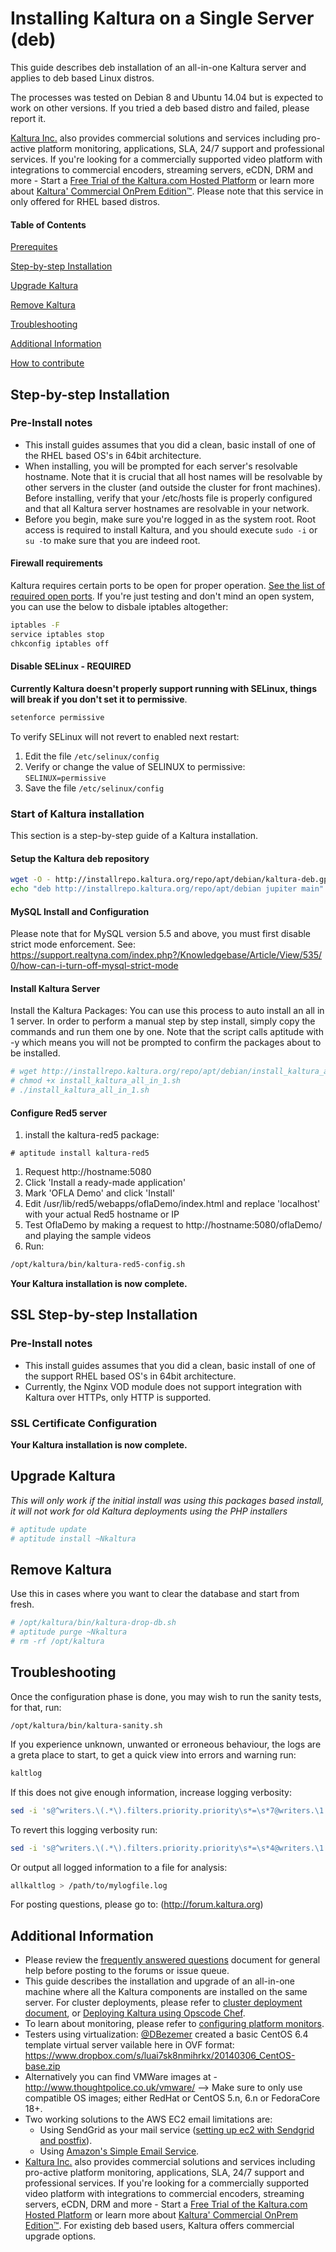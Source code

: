# Installing Kaltura on a Single Server (deb)
This guide describes deb installation of an all-in-one Kaltura server and applies to deb based Linux distros.

The processes was tested on Debian 8 and Ubuntu 14.04 but is expected to work on other versions. If you tried a deb based distro and failed, please report it.


[Kaltura Inc.](http://corp.kaltura.com) also provides commercial solutions and services including pro-active platform monitoring, applications, SLA, 24/7 support and professional services. If you're looking for a commercially supported video platform  with integrations to commercial encoders, streaming servers, eCDN, DRM and more - Start a [Free Trial of the Kaltura.com Hosted Platform](http://corp.kaltura.com/free-trial) or learn more about [Kaltura' Commercial OnPrem Edition™](http://corp.kaltura.com/Deployment-Options/Kaltura-On-Prem-Edition). Please note that this service in only offered for RHEL based distros. 

#### Table of Contents
[Prerequites](https://github.com/kaltura/platform-install-packages/blob/master/doc/pre-requisites.md)

[Step-by-step Installation](https://github.com/kaltura/platform-install-packages/blob/master/doc/install-kaltura-deb-based.md#step-by-step-installation)

[Upgrade Kaltura](https://github.com/kaltura/platform-install-packages/blob/master/doc/install-kaltura-deb-based.md#upgrade-kaltura)

[Remove Kaltura](https://github.com/kaltura/platform-install-packages/blob/master/doc/install-kaltura-deb-based.md#remove-kaltura)

[Troubleshooting](https://github.com/kaltura/platform-install-packages/blob/master/doc/install-kaltura-deb-based.md#troubleshooting)

[Additional Information](https://github.com/kaltura/platform-install-packages/blob/master/doc/install-kaltura-redhat-based.md#additional-information)

[How to contribute](https://github.com/kaltura/platform-install-packages/blob/master/doc/CONTRIBUTERS.md)

## Step-by-step Installation

### Pre-Install notes
* This install guides assumes that you did a clean, basic install of one of the RHEL based OS's in 64bit architecture.
* When installing, you will be prompted for each server's resolvable hostname. Note that it is crucial that all host names will be resolvable by other servers in the cluster (and outside the cluster for front machines). Before installing, verify that your /etc/hosts file is properly configured and that all Kaltura server hostnames are resolvable in your network.
* Before you begin, make sure you're logged in as the system root. Root access is required to install Kaltura, and you should execute ```sudo -i``` or ```su -```to make sure that you are indeed root.

#### Firewall requirements
Kaltura requires certain ports to be open for proper operation. [See the list of required open ports](https://github.com/kaltura/platform-install-packages/blob/master/doc/kaltura-required-ports.md).
If you're just testing and don't mind an open system, you can use the below to disbale iptables altogether:
```bash
iptables -F
service iptables stop
chkconfig iptables off
```
#### Disable SELinux - REQUIRED
**Currently Kaltura doesn't properly support running with SELinux, things will break if you don't set it to permissive**.

```bash
setenforce permissive
```

To verify SELinux will not revert to enabled next restart:

1. Edit the file `/etc/selinux/config`
1. Verify or change the value of SELINUX to permissive: `SELINUX=permissive`
1. Save the file `/etc/selinux/config`

### Start of Kaltura installation
This section is a step-by-step guide of a Kaltura installation.

#### Setup the Kaltura deb repository

```bash
wget -O - http://installrepo.kaltura.org/repo/apt/debian/kaltura-deb.gpg.key|apt-key add -
echo "deb http://installrepo.kaltura.org/repo/apt/debian jupiter main" > /etc/apt/sources.list.d/kaltura.list
```


#### MySQL Install and Configuration
Please note that for MySQL version 5.5 and above, you must first disable strict mode enforcement.
See:
https://support.realtyna.com/index.php?/Knowledgebase/Article/View/535/0/how-can-i-turn-off-mysql-strict-mode


#### Install Kaltura Server

Install the Kaltura Packages:
You can use this process to auto install an all in 1 server.
In order to perform a manual step by step install, simply copy the commands and run them one by one.
Note that the script calls aptitude with -y which means you will not be prompted to confirm the packages about to be installed.

```bash
# wget http://installrepo.kaltura.org/repo/apt/debian/install_kaltura_all_in_1.sh 
# chmod +x install_kaltura_all_in_1.sh
# ./install_kaltura_all_in_1.sh
```

#### Configure Red5 server
1. install the kaltura-red5 package:
```
# aptitude install kaltura-red5
```
1. Request http://hostname:5080
1. Click 'Install a ready-made application'
1. Mark 'OFLA Demo' and click 'Install'
1. Edit /usr/lib/red5/webapps/oflaDemo/index.html and replace 'localhost' with your actual Red5 hostname or IP
1. Test OflaDemo by making a request to http://hostname:5080/oflaDemo/ and playing the sample videos
1. Run:

```bash
/opt/kaltura/bin/kaltura-red5-config.sh
```



**Your Kaltura installation is now complete.**

## SSL Step-by-step Installation
### Pre-Install notes
* This install guides assumes that you did a clean, basic install of one of the support RHEL based OS's in 64bit architecture.
* Currently, the Nginx VOD module does not support integration with Kaltura over HTTPs, only HTTP is supported. 
### SSL Certificate Configuration


**Your Kaltura installation is now complete.**

## Upgrade Kaltura
*This will only work if the initial install was using this packages based install, it will not work for old Kaltura deployments using the PHP installers*
```bash
# aptitude update
# aptitude install ~Nkaltura
```

## Remove Kaltura
Use this in cases where you want to clear the database and start from fresh.
```bash
# /opt/kaltura/bin/kaltura-drop-db.sh
# aptitude purge ~Nkaltura
# rm -rf /opt/kaltura
```

## Troubleshooting
Once the configuration phase is done, you may wish to run the sanity tests, for that, run:
```base
/opt/kaltura/bin/kaltura-sanity.sh
```

If you experience unknown, unwanted or erroneous behaviour, the logs are a greta place to start, to get a quick view into errors and warning run:
```bash
kaltlog
```

If this does not give enough information, increase logging verbosity:
```bash
sed -i 's@^writers.\(.*\).filters.priority.priority\s*=\s*7@writers.\1.filters.priority.priority=4@g' /opt/kaltura/app/configurations/logger.ini
```

To revert this logging verbosity run:
```bash
sed -i 's@^writers.\(.*\).filters.priority.priority\s*=\s*4@writers.\1.filters.priority.priority=7@g' /opt/kaltura/app/configurations/logger.ini
```

Or output all logged information to a file for analysis:
```bash
allkaltlog > /path/to/mylogfile.log
```

For posting questions, please go to:
(http://forum.kaltura.org)

## Additional Information
* Please review the [frequently answered questions](https://github.com/kaltura/platform-install-packages/blob/master/doc/kaltura-packages-faq.md) document for general help before posting to the forums or issue queue.
* This guide describes the installation and upgrade of an all-in-one machine where all the Kaltura components are installed on the same server. For cluster deployments, please refer to [cluster deployment document](http://bit.ly/kipp-cluster-yum), or [Deploying Kaltura using Opscode Chef](https://github.com/kaltura/platform-install-packages/blob/master/doc/rpm-chef-cluster-deployment.md).
* To learn about monitoring, please refer to [configuring platform monitors](http://bit.ly/kipp-monitoring).
* Testers using virtualization: [@DBezemer](https://github.com/kaltura) created a basic CentOS 6.4 template virtual server vailable here in OVF format: https://www.dropbox.com/s/luai7sk8nmihrkx/20140306_CentOS-base.zip
* Alternatively you can find VMWare images at - http://www.thoughtpolice.co.uk/vmware/ --> Make sure to only use compatible OS images; either RedHat or CentOS 5.n, 6.n or FedoraCore 18+.
* Two working solutions to the AWS EC2 email limitations are:
  * Using SendGrid as your mail service ([setting up ec2 with Sendgrid and postfix](http://www.zoharbabin.com/configure-ssmtp-or-postfix-to-send-email-via-sendgrid-on-centos-6-3-ec2)).
  * Using [Amazon's Simple Email Service](http://aws.amazon.com/ses/).
* [Kaltura Inc.](http://corp.kaltura.com) also provides commercial solutions and services including pro-active platform monitoring, applications, SLA, 24/7 support and professional services. If you're looking for a commercially supported video platform  with integrations to commercial encoders, streaming servers, eCDN, DRM and more - Start a [Free Trial of the Kaltura.com Hosted Platform](http://corp.kaltura.com/free-trial) or learn more about [Kaltura' Commercial OnPrem Edition™](http://corp.kaltura.com/Deployment-Options/Kaltura-On-Prem-Edition). For existing deb based users, Kaltura offers commercial upgrade options.
